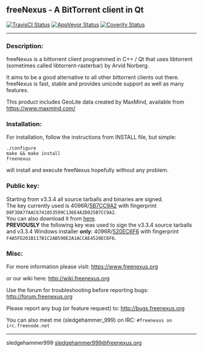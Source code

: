 freeNexus - A BitTorrent client in Qt
------------------------------------------

[![TravisCI Status](https://travis-ci.org/freenexus/freeNexus.svg?branch=master)](https://travis-ci.org/freenexus/freeNexus)
[![AppVeyor Status](https://ci.appveyor.com/api/projects/status/github/freenexus/freeNexus?branch=master&svg=true)](https://ci.appveyor.com/project/freenexus/freeNexus)
[![Coverity Status](https://scan.coverity.com/projects/5494/badge.svg)](https://scan.coverity.com/projects/5494)
********************************
### Description:
freeNexus is a bittorrent client programmed in C++ / Qt that uses
libtorrent (sometimes called libtorrent-rasterbar) by Arvid Norberg.

It aims to be a good alternative to all other bittorrent clients
out there. freeNexus is fast, stable and provides unicode
support as well as many features.

This product includes GeoLite data created by MaxMind, available from
https://www.maxmind.com/

### Installation:
For installation, follow the instructions from INSTALL file, but simple:

```
./configure
make && make install
freenexus
```

will install and execute freeNexus hopefully without any problem.

### Public key:
Starting from v3.3.4 all source tarballs and binaries are signed.<br />
The key currently used is 4096R/[5B7CC9A2](https://pgp.mit.edu/pks/lookup?op=get&search=0x6E4A2D025B7CC9A2) with fingerprint `D8F3DA77AAC6741053599C136E4A2D025B7CC9A2`.<br />
You can also download it from [here](https://github.com/freenexus/freeNexus/raw/master/5B7CC9A2.asc).<br />
**PREVIOUSLY** the following key was used to sign the v3.3.4 source tarballs and v3.3.4 Windows installer **only**: 4096R/[520EC6F6](https://pgp.mit.edu/pks/lookup?op=get&search=0xA1ACCAE4520EC6F6) with fingerprint `F4A5FD201B117B1C2AB590E2A1ACCAE4520EC6F6`.<br />

### Misc:
For more information please visit:
https://www.freenexus.org

or our wiki here:
http://wiki.freenexus.org

Use the forum for troubleshooting before reporting bugs:
http://forum.freenexus.org

Please report any bug (or feature request) to:
http://bugs.freenexus.org

You can also meet me (sledgehammer_999) on IRC:
`#freenexus on irc.freenode.net`

------------------------------------------
sledgehammer999 <sledgehammer999@freenexus.org>
